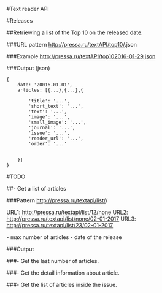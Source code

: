 #Text reader API

#Releases

##Retriewing a list of the Top 10 on the released date.

###URL pattern http://pressa.ru/textAPI/top10/<date>.json

###Example http://pressa.ru/textAPI/top102016-01-29.json


###Output (json)

    {
        date: '20016-01-01',
        articles: [{...},{...},{

            'title': '...',
            'short_text': '...',
            'text': '...',
            'image': '...',
            'small_image': '...',
            'journal': '...',
            'issue': '...',
            'reader_url': '...',
            'order': '...'


        }]
    }




#TODO

##- Get a list of articles

###Pattern http://pressa.ru/textapi/list/<number>/<date>

URL1: http://pressa.ru/textapi/list/12/none
URL2: http://pressa.ru/textapi/list/none/02-01-2017
URL3: http://pressa.ru/textapi/list/23/02-01-2017

<number> - max number of articles
<date> - date of the release


###Output

    


###- Get the last number of articles.

###- Get the detail information about article.

###- Get the list of articles inside the issue.
     

